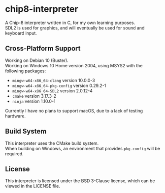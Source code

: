 # chip8-interpreter
A Chip-8 interpreter written in C, for my own learning purposes.<br/>
SDL2 is used for graphics, and will eventually be used for sound and keyboard input.

## Cross-Platform Support

Working on Debian 10 (Buster).<br/>
Working on Windows 10 Home version 2004, using MSYS2 with the following packages:<br/>
* ``mingw-w64-x86_64-clang`` version 10.0.0-3<br/>
* ``mingw-w64-x86_64-pkg-config`` version 0.29.2-1<br/>
* ``mingw-w64-x86_64-SDL2`` version 2.0.12-4<br/>
* ``cmake`` version 3.17.3-2<br/>
* ``ninja`` version 1.10.0-1<br/>

Currently I have no plans to support macOS, due to a lack of testing hardware.

## Build System

This interpreter uses the CMake build system.<br/>
When building on Windows, an environment that provides ``pkg-config`` will be required.

## License

This interpreter is licensed under the BSD 3-Clause license, which can be viewed in the LICENSE file.
